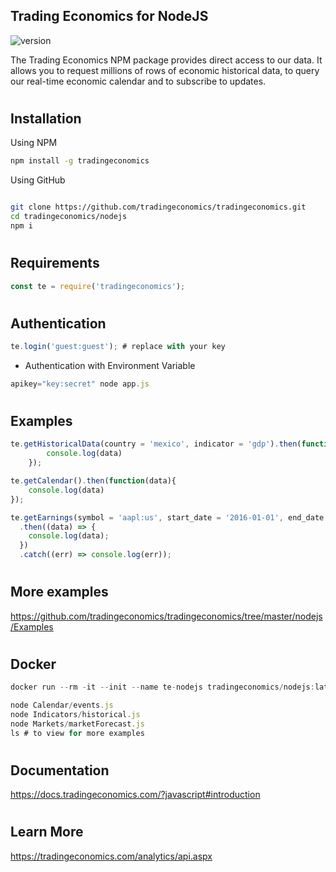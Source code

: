 ## Trading Economics for NodeJS

![version](https://img.shields.io/badge/version-2.2.1-green.svg)

The Trading Economics NPM package provides direct access to our data. It allows you to request millions of rows of economic historical data, to query our real-time economic calendar and to subscribe to updates. 


#

## Installation

Using NPM

```bash
npm install -g tradingeconomics
```

Using GitHub

```bash

git clone https://github.com/tradingeconomics/tradingeconomics.git
cd tradingeconomics/nodejs
npm i
```

#

## Requirements

```javascript
const te = require('tradingeconomics');
```

#

## Authentication


```javascript
te.login('guest:guest'); # replace with your key
```

- Authentication with Environment Variable

```javascript
apikey="key:secret" node app.js
```

#

## Examples

```javascript
te.getHistoricalData(country = 'mexico', indicator = 'gdp').then(function(data){
        console.log(data)       
    });
```

```javascript
te.getCalendar().then(function(data){
    console.log(data)       
});
```

```javascript
te.getEarnings(symbol = 'aapl:us', start_date = '2016-01-01', end_date = '2017-12-31')
  .then((data) => {
    console.log(data);
  })
  .catch((err) => console.log(err));
```

#

## More examples

https://github.com/tradingeconomics/tradingeconomics/tree/master/nodejs/Examples

#

## Docker

```javascript
docker run --rm -it --init --name te-nodejs tradingeconomics/nodejs:latest sh
```

```javascript
node Calendar/events.js
node Indicators/historical.js
node Markets/marketForecast.js
ls # to view for more examples
```
#

## Documentation
https://docs.tradingeconomics.com/?javascript#introduction

#

## Learn More

https://tradingeconomics.com/analytics/api.aspx



